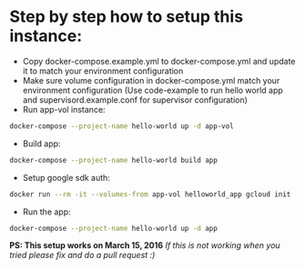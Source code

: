 # Step by step how to setup this instance:

- Copy docker-compose.example.yml to docker-compose.yml and update it to match your environment configuration
- Make sure volume configuration in docker-compose.yml match your environment configuration (Use code-example to run hello world app and supervisord.example.conf for supervisor configuration)
- Run app-vol instance:

```sh
docker-compose --project-name hello-world up -d app-vol
```

- Build app:

```sh
docker-compose --project-name hello-world build app
```

- Setup google sdk auth:

```sh
docker run --rm -it --volumes-from app-vol helloworld_app gcloud init
```

- Run the app:

```sh
docker-compose --project-name hello-world up -d app
```

**PS: This setup works on March 15, 2016**
*If this is not working when you tried please fix and do a pull request :)*
